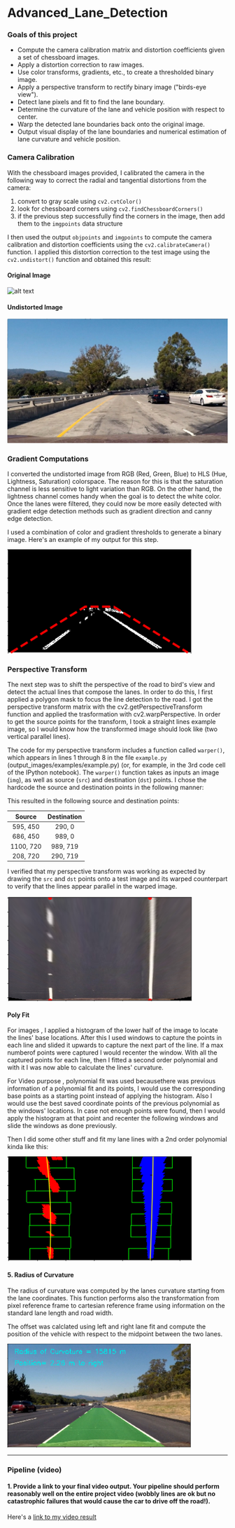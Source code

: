# Advanced_Lane_Detection

### Goals of this project 

* Compute the camera calibration matrix and distortion coefficients given a set of chessboard images.
* Apply a distortion correction to raw images.
* Use color transforms, gradients, etc., to create a thresholded binary image.
* Apply a perspective transform to rectify binary image ("birds-eye view").
* Detect lane pixels and fit to find the lane boundary.
* Determine the curvature of the lane and vehicle position with respect to center.
* Warp the detected lane boundaries back onto the original image.
* Output visual display of the lane boundaries and numerical estimation of lane curvature and vehicle position.


[//]: # (Image References)

[image1]: ./examples/undistort_output.png "Undistorted"
[image2]: ./test_images/test1.jpg "Road Transformed"
[image3]: ./output/binary.png "Binary Example"
[image4]: ./output/warped_img.png "Warp Example"
[image5]: ./output/poly.png "Fit Visual"
[image6]: ./output/final.png "Output"
[video1]: ./project_video_result.mp4 "Video"


### Camera Calibration

With the chessboard images provided, I calibrated the camera in the following way to correct the radial and tangential distortions from the camera:
1. convert to gray scale using `cv2.cvtColor()`
2. look for chessboard corners using `cv2.findChessboardCorners()`
3. if the previous step successfully find the corners in the image, then add them to the `imgpoints` data structure

I then used the output `objpoints` and `imgpoints` to compute the camera calibration and distortion coefficients using the `cv2.calibrateCamera()` function.  I applied this distortion correction to the test image using the `cv2.undistort()` function and obtained this result: 

#### Original Image

![alt text][image1]

#### Undistorted Image

![alt text][image2]


### Gradient Computations

I converted the undistorted image from RGB (Red, Green, Blue) to HLS (Hue, Lightness, Saturation) colorspace. The reason for this is that the saturation channel is less sensitive to light variation than RGB. On the other hand, the lightness channel comes handy when the goal is to detect the white color.
Once the lanes were filtered, they could now be more easily detected with gradient edge detection methods such as gradient direction and canny edge detection.

I used a combination of color and gradient thresholds to generate a binary image. Here's an example of my output for this step. 

![alt text][image3]

### Perspective Transform

The next step was to shift the perspective of the road to bird's view and detect the actual lines that compose the lanes. In order to do this, I first applied a polygon mask to focus the line detection to the road.
I got the perspective transform matrix with the cv2.getPerspectiveTransform function and applied the trasformation with cv2.warpPerspective. In order to get the source points for the transform, I took a straight lines example image, so I would know how the transformed image should look like (two vertical parallel lines).

The code for my perspective transform includes a function called `warper()`, which appears in lines 1 through 8 in the file `example.py` (output_images/examples/example.py) (or, for example, in the 3rd code cell of the IPython notebook).  The `warper()` function takes as inputs an image (`img`), as well as source (`src`) and destination (`dst`) points.  I chose the hardcode the source and destination points in the following manner:

This resulted in the following source and destination points:

| Source        | Destination   | 
|:-------------:|:-------------:| 
| 595, 450      | 290, 0        | 
| 686, 450      | 989, 0        |
| 1100, 720     | 989, 719      |
| 208, 720      | 290, 719      |

I verified that my perspective transform was working as expected by drawing the `src` and `dst` points onto a test image and its warped counterpart to verify that the lines appear parallel in the warped image.

![alt text][image4]

#### Poly Fit

For images , I applied a histogram of the lower half of the image to locate the lines' base locations. After this I used windows to capture the points in each line and slided it upwards to capture the next part of the line. If a max numberof points were captured I would recenter the window. With all the captured points for each line, then I fitted a second order polynomial and with it I was now able to calculate the lines' curvature.

For Video purpose , polynomial fit was used becausethere was previous information of a polynomial fit and its points, I would use the corresponding base points as a starting point instead of applying the histogram. Also I would use the best saved coordinate points of the previous polynomial as the windows' locations. In case not enough points were found, then I would apply the histogram at that point and recenter the following windows and slide the windows as done previously.


Then I did some other stuff and fit my lane lines with a 2nd order polynomial kinda like this:

![alt text][image5]

#### 5. Radius of Curvature 

The radius of curvature was computed by the lanes curvature starting from the lane coordinates. This function performs also the transformation from pixel reference frame to cartesian reference frame using information on the standard lane length and road width.

The offset was calclated using left and right lane fit and compute the position of the vehicle with respect to the midpoint between the two lanes.


![alt text][image6]

---

### Pipeline (video)

#### 1. Provide a link to your final video output.  Your pipeline should perform reasonably well on the entire project video (wobbly lines are ok but no catastrophic failures that would cause the car to drive off the road!).

Here's a [link to my video result](./project_video.mp4)
